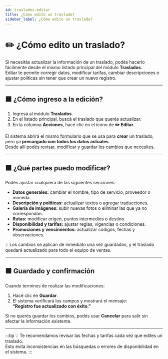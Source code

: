 ```yaml
---
id: traslados-editar
title: ¿Cómo edito un traslado?
sidebar_label: ¿Cómo edito un traslado?
---
```


# ✏️ ¿Cómo edito un traslado?

Si necesitás actualizar la información de un traslado, podés hacerlo fácilmente desde el mismo listado principal del módulo **Traslados**.  
Editar te permite corregir datos, modificar tarifas, cambiar descripciones o ajustar políticas sin tener que crear un nuevo registro.

---

## 🟩 ¿Cómo ingreso a la edición?

1. Ingresá al módulo **Traslados**.  
2. En el listado principal, buscá el traslado que querés actualizar.  
3. En la columna **Acciones**, hacé clic en el ícono de **✏️ Editar**.

El sistema abrirá el mismo formulario que se usa para **crear** un traslado, pero ya **precargado con todos los datos actuales**.  
Desde allí podés revisar, modificar y guardar los cambios que necesites.

<!-- ![Editar traslado](/img/producto/traslados/editar-traslado.png) -->

---

## 🟩 ¿Qué partes puedo modificar?

Podés ajustar cualquiera de las siguientes secciones:

- **Datos generales:** cambiar el nombre, tipo de servicio, proveedor o moneda.  
- **Descripción y políticas:** actualizar textos o agregar traducciones.  
- **Galería de imágenes:** subir nuevas fotos o eliminar las que ya no correspondan.  
- **Rutas:** modificar origen, puntos intermedios o destino.  
- **Disponibilidad y tarifas:** ajustar reglas, vigencias o condiciones.  
- **Promociones y vencimientos:** actualizar códigos, fechas y observaciones.

💡 Los cambios se aplican de inmediato una vez guardados, y el traslado quedará actualizado para todo el equipo de ventas.

---

## 🟩 Guardado y confirmación

Cuando termines de realizar las modificaciones:

1. Hacé clic en **Guardar**.  
2. El sistema verificará los campos y mostrará el mensaje:  
   **“Registro fue actualizado con éxito.”**

Si no querés guardar los cambios, podés usar **Cancelar** para salir sin afectar la información existente.

---

:::tip
💡 Te recomendamos revisar las fechas y tarifas cada vez que edites un traslado.  
Esto evita inconsistencias en las búsquedas o errores de disponibilidad en el sistema.
:::
